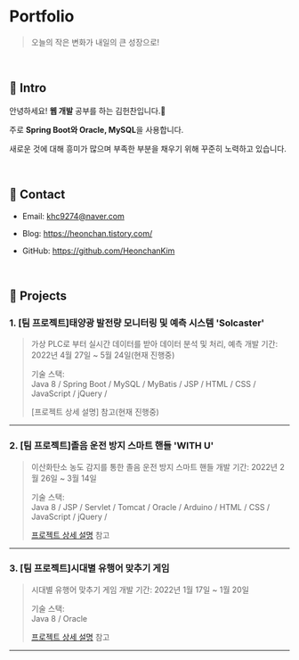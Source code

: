 # Portfolio
>오늘의 작은 변화가 내일의 큰 성장으로! 

</br>

## :pushpin: Intro
안녕하세요! <b>웹 개발</b> 공부를 하는 김헌찬입니다.🙂

주로 <b>Spring Boot와 Oracle, MySQL</b>을 사용합니다.

새로운 것에 대해 흥미가 많으며 부족한 부분을 채우기 위해 꾸준히 노력하고 있습니다.

</br>

## :pushpin: Contact

- Email: khc9274@naver.com<br/>

- Blog: https://heonchan.tistory.com/<br/>

- GitHub: https://github.com/HeonchanKim

</br>

## :pushpin: Projects
### 1. [팀 프로젝트]태양광 발전량 모니터링 및 예측 시스템 'Solcaster'
>가상 PLC로 부터 실시간 데이터를 받아 데이터 분석 및 처리, 예측
>개발 기간: 2022년 4월 27일 ~ 5월 24일(현재 진행중)
>  
>기술 스택:  
>Java 8 / Spring Boot / MySQL / MyBatis / JSP / HTML / CSS / JavaScript / jQuery / 
>  
>[프로젝트 상세 설명] 참고(현재 진행중)

---

### 2. [팀 프로젝트]졸음 운전 방지 스마트 핸들 'WITH U'
>이산화탄소 농도 감지를 통한 졸음 운전 방지 스마트 핸들
>개발 기간: 2022년 2월 26일 ~ 3월 14일
>  
>기술 스택:  
>Java 8 / JSP / Servlet / Tomcat / Oracle / Arduino / HTML / CSS / JavaScript / jQuery / 
>  
>[프로젝트 상세 설명](https://github.com/HeonchanKim/smhrd_core-project) 참고

---

### 3. [팀 프로젝트]시대별 유행어 맞추기 게임
>시대별 유행어 맞추기 게임 
>개발 기간: 2022년 1월 17일 ~ 1월 20일
>  
>기술 스택:  
>Java 8 / Oracle
>  
>[프로젝트 상세 설명](https://github.com/HeonchanKim/smhrd_miniProject) 참고

---
